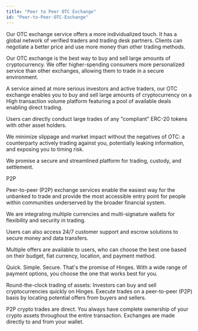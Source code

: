 ```yaml
---
title: "Peer to Peer OTC Exchange"
id: "Peer-to-Peer-OTC-Exchange"
---
```


Our OTC exchange service offers a more individualized touch. It has a global network of verified traders and trading desk partners. Clients can negotiate a better price and use more money than other trading methods.

 

Our OTC exchange is the best way to buy and sell large amounts of cryptocurrency. We offer higher-spending consumers more personalized service than other exchanges, allowing them to trade in a secure environment.

 

A service aimed at more serious investors and active traders, our OTC exchange enables you to buy and sell large amounts of cryptocurrency on a High transaction volume platform featuring a pool of available deals enabling direct trading.

 

Users can directly conduct large trades of any "compliant" ERC-20 tokens with other asset holders.

We minimize slippage and market impact without the negatives of OTC: a counterparty actively trading against you, potentially leaking information, and exposing you to timing risk.

We promise a secure and streamlined platform for trading, custody, and settlement.

 

P2P

 

 

Peer-to-peer (P2P) exchange services enable the easiest way for the unbanked to trade and provide the most accessible entry point for people within communities underserved by the broader financial system.

We are integrating multiple currencies and multi-signature wallets for flexibility and security in trading. 

 

Users can also access 24/7 customer support and escrow solutions to secure money and data transfers.

Multiple offers are available to users, who can choose the best one based on their budget, fiat currency, location, and payment method.

Quick. Simple. Secure. That's the promise of Hinges. With a wide range of payment options, you choose the one that works best for you.

Round-the-clock trading of assets: Investors can buy and sell cryptocurrencies quickly on Hinges. Execute trades on a peer-to-peer (P2P) basis by locating potential offers from buyers and sellers. 

P2P crypto trades are direct. You always have complete ownership of your crypto assets throughout the entire transaction. Exchanges are made directly to and from your wallet.